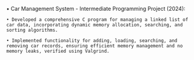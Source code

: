 • Car Management System - Intermediate Programming Project (2024):

	• Developed a comprehensive C program for managing a linked list of car data, incorporating dynamic memory allocation, searching, and sorting algorithms.
	
	• Implemented functionality for adding, loading, searching, and removing car records, ensuring efficient memory management and no memory leaks, verified using Valgrind.
